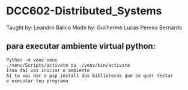 # DCC602-Distributed_Systems
 Taught by: Leandro Balico
 Made by: Guilherme Lucas Pereira Bernardo
## para executar ambiente virtual python:
	Python -m venv venv
	./venv/Scripts/activate ou ./venv/bin/activate
	Isso daí vai iniciar o ambiente
	Aí tu vai dar o pip install das bibliotecas que se quer testar
	e executar teu programa
